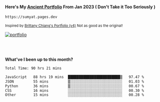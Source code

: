 #### Here's My [Ancient Portfolio](https://sumyat.pages.dev) From Jan 2023 ( Don't Take it Too Seriously ) 
````bash
https://sumyat.pages.dev 
````

<sub>Inspired by [Brittany Chiang's Portfolio (v4)](https://v4.brittanychiang.com/) Not as good as the original!</sub>


<a href='https://sumyat.pages.dev/'>
    <img src='https://github.com/sumyat-aung/sumyat-aung/assets/108873224/c9b4f2be-c585-4dd3-84e1-692c3854a6d8' alt='portfolio' align='center' />
</a>


<br />
<br />


<br />
<br />

**What've I been up to this month?**

<!--START_SECTION:waka-->

```txt
Total Time: 90 hrs 21 mins

JavaScript   88 hrs 19 mins  ████████████████████████▒   97.47 %
JSON         55 mins         ▒░░░░░░░░░░░░░░░░░░░░░░░░   01.03 %
Python       36 mins         ▒░░░░░░░░░░░░░░░░░░░░░░░░   00.67 %
CSS          16 mins         ░░░░░░░░░░░░░░░░░░░░░░░░░   00.30 %
Other        15 mins         ░░░░░░░░░░░░░░░░░░░░░░░░░   00.28 %
```

<!--END_SECTION:waka-->




